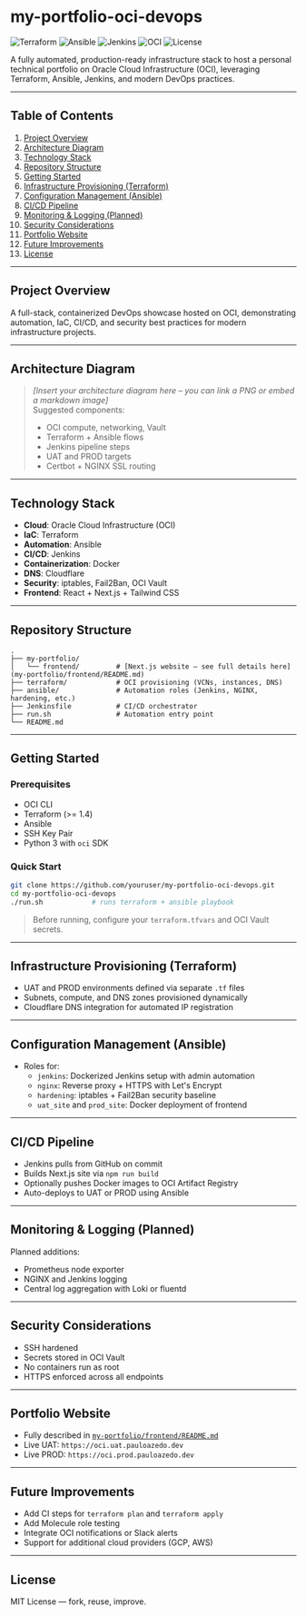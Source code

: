 # my-portfolio-oci-devops

![Terraform](https://img.shields.io/badge/Terraform-v1.4+-623CE4?logo=terraform&logoColor=white)
![Ansible](https://img.shields.io/badge/Ansible-Automation-EE0000?logo=ansible)
![Jenkins](https://img.shields.io/badge/Jenkins-CI/CD-D24939?logo=jenkins)
![OCI](https://img.shields.io/badge/Oracle%20Cloud-Infrastructure-F80000?logo=oracle)
![License](https://img.shields.io/badge/license-MIT-green)

A fully automated, production-ready infrastructure stack to host a personal technical portfolio on Oracle Cloud Infrastructure (OCI), leveraging Terraform, Ansible, Jenkins, and modern DevOps practices.

---

## Table of Contents

1. [Project Overview](#project-overview)
2. [Architecture Diagram](#architecture-diagram)
3. [Technology Stack](#technology-stack)
4. [Repository Structure](#repository-structure)
5. [Getting Started](#getting-started)
6. [Infrastructure Provisioning (Terraform)](#infrastructure-provisioning-terraform)
7. [Configuration Management (Ansible)](#configuration-management-ansible)
8. [CI/CD Pipeline](#cicd-pipeline)
9. [Monitoring & Logging (Planned)](#monitoring--logging-planned)
10. [Security Considerations](#security-considerations)
11. [Portfolio Website](#portfolio-website)
12. [Future Improvements](#future-improvements)
13. [License](#license)

---

## Project Overview

A full-stack, containerized DevOps showcase hosted on OCI, demonstrating automation, IaC, CI/CD, and security best practices for modern infrastructure projects.

---

## Architecture Diagram

> _[Insert your architecture diagram here – you can link a PNG or embed a markdown image]_  
> Suggested components:
> - OCI compute, networking, Vault
> - Terraform + Ansible flows
> - Jenkins pipeline steps
> - UAT and PROD targets
> - Certbot + NGINX SSL routing

---

## Technology Stack

- **Cloud**: Oracle Cloud Infrastructure (OCI)
- **IaC**: Terraform
- **Automation**: Ansible
- **CI/CD**: Jenkins
- **Containerization**: Docker
- **DNS**: Cloudflare
- **Security**: iptables, Fail2Ban, OCI Vault
- **Frontend**: React + Next.js + Tailwind CSS

---

## Repository Structure

```
.
├── my-portfolio/
│   └── frontend/         # [Next.js website — see full details here](my-portfolio/frontend/README.md)
├── terraform/            # OCI provisioning (VCNs, instances, DNS)
├── ansible/              # Automation roles (Jenkins, NGINX, hardening, etc.)
├── Jenkinsfile           # CI/CD orchestrator
├── run.sh                # Automation entry point
└── README.md
```

---

## Getting Started

### Prerequisites

- OCI CLI
- Terraform (>= 1.4)
- Ansible
- SSH Key Pair
- Python 3 with `oci` SDK

### Quick Start

```bash
git clone https://github.com/youruser/my-portfolio-oci-devops.git
cd my-portfolio-oci-devops
./run.sh            # runs terraform + ansible playbook
```

> Before running, configure your `terraform.tfvars` and OCI Vault secrets.

---

## Infrastructure Provisioning (Terraform)

- UAT and PROD environments defined via separate `.tf` files
- Subnets, compute, and DNS zones provisioned dynamically
- Cloudflare DNS integration for automated IP registration

---

## Configuration Management (Ansible)

- Roles for:
  - `jenkins`: Dockerized Jenkins setup with admin automation
  - `nginx`: Reverse proxy + HTTPS with Let's Encrypt
  - `hardening`: iptables + Fail2Ban security baseline
  - `uat_site` and `prod_site`: Docker deployment of frontend

---

## CI/CD Pipeline

- Jenkins pulls from GitHub on commit
- Builds Next.js site via `npm run build`
- Optionally pushes Docker images to OCI Artifact Registry
- Auto-deploys to UAT or PROD using Ansible

---

## Monitoring & Logging (Planned)

Planned additions:
- Prometheus node exporter
- NGINX and Jenkins logging
- Central log aggregation with Loki or fluentd

---

## Security Considerations

- SSH hardened
- Secrets stored in OCI Vault
- No containers run as root
- HTTPS enforced across all endpoints

---

## Portfolio Website

- Fully described in [`my-portfolio/frontend/README.md`](my-portfolio/frontend/README.md)
- Live UAT: `https://oci.uat.pauloazedo.dev`
- Live PROD: `https://oci.prod.pauloazedo.dev`

---

## Future Improvements

- Add CI steps for `terraform plan` and `terraform apply`
- Add Molecule role testing
- Integrate OCI notifications or Slack alerts
- Support for additional cloud providers (GCP, AWS)

---

## License

MIT License — fork, reuse, improve.
